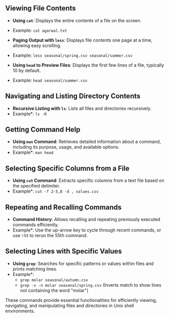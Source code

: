 ## Viewing File Contents
- **Using `cat`**: Displays the entire contents of a file on the screen.
- Example: `cat agarwal.txt`

- **Paging Output with `less`**: Displays file contents one page at a time, allowing easy scrolling.
- Example: `less seasonal/spring.csv seasonal/summer.csv`

- **Using `head` to Preview Files**: Displays the first few lines of a file, typically 10 by default.
- Example: `head seasonal/summer.csv`

## Navigating and Listing Directory Contents
- **Recursive Listing with `ls`**: Lists all files and directories recursively.
- Example*: `ls -R`

## Getting Command Help
- **Using `man` Command**: Retrieves detailed information about a command, including its purpose, usage, and available options.
- Example*: `man head`

## Selecting Specific Columns from a File
- **Using `cut` Command**: Extracts specific columns from a text file based on the specified delimiter.
- Example*: `cut -f 2-5,8 -d , values.csv`

## Repeating and Recalling Commands
- **Command History**: Allows recalling and repeating previously executed commands efficiently.
- Example*: Use the up-arrow key to cycle through recent commands, or use `!55` to rerun the 55th command.

## Selecting Lines with Specific Values
- **Using `grep`**: Searches for specific patterns or values within files and prints matching lines.
- Example*:
  - `grep molar seasonal/autumn.csv`
  - `grep -v -n molar seasonal/spring.csv` (Inverts match to show lines not containing the word "molar")

These commands provide essential functionalities for efficiently viewing, navigating, and manipulating files and directories in Unix shell environments.

